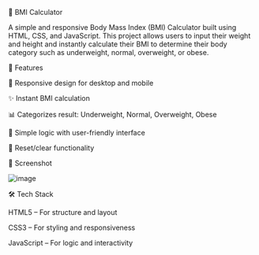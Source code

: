 🧮 BMI Calculator

A simple and responsive Body Mass Index (BMI) Calculator built using HTML, CSS, and JavaScript. This project allows users to input their weight and height and instantly calculate their BMI to determine their body category such as underweight, normal, overweight, or obese.

🚀 Features

📱 Responsive design for desktop and mobile

✨ Instant BMI calculation

📊 Categorizes result: Underweight, Normal, Overweight, Obese

🧠 Simple logic with user-friendly interface

🔄 Reset/clear functionality

📸 Screenshot

![image](https://github.com/user-attachments/assets/2ed3cc64-1e22-442b-82dd-ac3981d63806)

🛠️ Tech Stack

HTML5 – For structure and layout

CSS3 – For styling and responsiveness

JavaScript – For logic and interactivity
